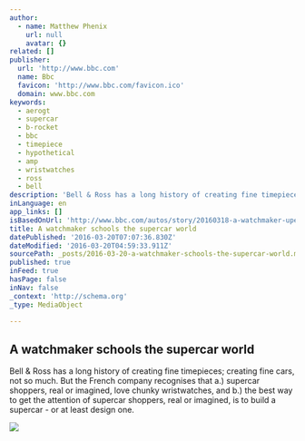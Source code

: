 ```yaml
---
author:
  - name: Matthew Phenix
    url: null
    avatar: {}
related: []
publisher:
  url: 'http://www.bbc.com'
  name: Bbc
  favicon: 'http://www.bbc.com/favicon.ico'
  domain: www.bbc.com
keywords:
  - aerogt
  - supercar
  - b-rocket
  - bbc
  - timepiece
  - hypothetical
  - amp
  - wristwatches
  - ross
  - bell
description: 'Bell & Ross has a long history of creating fine timepieces; creating fine cars, not so much. But the French company recognises that a.) supercar shoppers, real or imagined, love chunky wristwatches, and b.) the best way to get the attention of supercar shoppers, real or imagined, is to build a supercar - or at least design one.'
inLanguage: en
app_links: []
isBasedOnUrl: 'http://www.bbc.com/autos/story/20160318-a-watchmaker-upends-the-supercar-scene'
title: A watchmaker schools the supercar world
datePublished: '2016-03-20T07:07:36.830Z'
dateModified: '2016-03-20T04:59:33.911Z'
sourcePath: _posts/2016-03-20-a-watchmaker-schools-the-supercar-world.md
published: true
inFeed: true
hasPage: false
inNav: false
_context: 'http://schema.org'
_type: MediaObject

---
```

<article style=""><h1>A watchmaker schools the supercar world</h1><p>Bell &amp; Ross has a long history of creating fine timepieces; creating fine cars, not so much. But the French company recognises that a.) supercar shoppers, real or imagined, love chunky wristwatches, and b.) the best way to get the attention of supercar shoppers, real or imagined, is to build a supercar - or at least design one.</p><img src="http://ichef.bbci.co.uk/wwfeatures/624_351/images/live/p0/3n/6q/p03n6qlf.jpg" /></article>